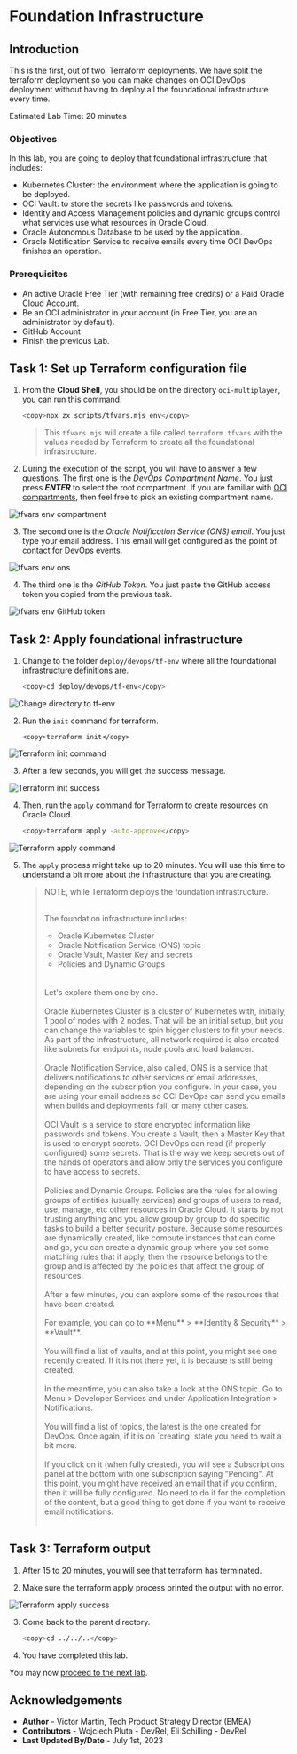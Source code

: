 # Foundation Infrastructure

## Introduction

This is the first, out of two, Terraform deployments. We have split the terraform deployment so you can make changes on OCI DevOps deployment without having to deploy all the foundational infrastructure every time.

Estimated Lab Time: 20 minutes

### Objectives

In this lab, you are going to deploy that foundational infrastructure that includes:
- Kubernetes Cluster: the environment where the application is going to be deployed.
- OCI Vault: to store the secrets like passwords and tokens.
- Identity and Access Management policies and dynamic groups control what services use what resources in Oracle Cloud.
- Oracle Autonomous Database to be used by the application.
- Oracle Notification Service to receive emails every time  OCI DevOps finishes an operation.

### Prerequisites

- An active Oracle Free Tier (with remaining free credits) or a Paid Oracle Cloud Account.
- Be an OCI administrator in your account (in Free Tier, you are an administrator by default).
- GitHub Account
- Finish the previous Lab.

## Task 1: Set up Terraform configuration file

1. From the **Cloud Shell**, you should be on the directory `oci-multiplayer`, you can run this command.
    
    ```bash
    <copy>npx zx scripts/tfvars.mjs env</copy>
    ```

    > This `tfvars.mjs` will create a file called `terraform.tfvars` with the values needed by Terraform to create all the foundational infrastructure.

2. During the execution of the script, you will have to answer a few questions. The first one is the _DevOps Compartment Name_. You just press _**ENTER**_ to select the root compartment. If you are familiar with [OCI compartments](https://docs.oracle.com/en-us/iaas/Content/Identity/Tasks/managingcompartments.htm), then feel free to pick an existing compartment name.

  ![tfvars env compartment](images/tfvars-env-compartment.png)

3. The second one is the _Oracle Notification Service (ONS) email_. You just type your email address. This email will get configured as the point of contact for DevOps events.

  ![tfvars env ons](images/tfvars-env-ons.png)

4. The third one is the _GitHub Token_. You just paste the GitHub access token you copied from the previous task.
  
  ![tfvars env GitHub token](images/tfvars-env-github-token.png)

## Task 2: Apply foundational infrastructure

1. Change to the folder `deploy/devops/tf-env` where all the foundational infrastructure definitions are.
    
    ```bash
    <copy>cd deploy/devops/tf-env</copy>
    ```
  
  ![Change directory to tf-env](images/cd-tf-env.png)


2. Run the `init` command for terraform.
    
    ```
    <copy>terraform init</copy>
    ```

  ![Terraform init command](images/terraform-init-command.png)

3. After a few seconds, you will get the success message.

  ![Terraform init success](images/terraform-init-success.png)

4. Then, run the `apply` command for Terraform to create resources on Oracle Cloud.
    
    ```bash
    <copy>terraform apply -auto-approve</copy>
    ```

  ![Terraform apply command](images/terraform-apply-command.png)

5. The `apply` process might take up to 20 minutes. You will use this time to understand a bit more about the infrastructure that you are creating.


    > NOTE, while Terraform deploys the foundation infrastructure. 
    > <br>
    > <br>
    >  
    > The foundation infrastructure includes:
    >   - Oracle Kubernetes Cluster
    >   - Oracle Notification Service (ONS) topic
    >   - Oracle Vault, Master Key and secrets
    >   - Policies and Dynamic Groups
    >  
    > <br>
    > <br>
    > Let's explore them one by one.
    > <br>
    > <br>
    > Oracle Kubernetes Cluster is a cluster of Kubernetes with, initially, 1 pool of nodes with 2 nodes. That will be an initial setup, but you can change the variables to spin bigger clusters to fit your needs. As part of the infrastructure, all network required is also created like subnets for endpoints, node pools and load balancer.
    > <br>
    > <br>
    > Oracle Notification Service, also called, ONS is a service that delivers notifications to other services or email addresses, depending on the subscription you configure. In your case, you are using your email address so OCI DevOps can send you emails when builds and deployments fail, or many other cases.
    > <br>
    > <br>
    > OCI Vault is a service to store encrypted information like passwords and tokens. You create a Vault, then a Master Key that is used to encrypt secrets. OCI DevOps can read (if properly configured) some secrets. That is the way we keep secrets out of the hands of operators and allow only the services you configure to have access to secrets.
    > <br>
    > <br>
    > Policies and Dynamic Groups. Policies are the rules for allowing groups of entities (usually services) and groups of users to read, use, manage, etc other resources in Oracle Cloud. It starts by not trusting anything and you allow group by group to do specific tasks to build a better security posture. Because some resources are dynamically created, like compute instances that can come and go, you can create a dynamic group where you set some matching rules that if apply, then the resource belongs to the group and is affected by the policies that affect the group of resources.
    > <br>
    > <br>
    > After a few minutes, you can explore some of the resources that have been created.
    > <br>
    > <br>
    > For example, you can go to **Menu** > **Identity & Security** > **Vault**.
    > <br>
    > <br>
    > You will find a list of vaults, and at this point, you might see one recently created. If it is not there yet, it is because is still being created.
    > <br>
    > <br>
    > In the meantime, you can also take a look at the ONS topic. Go to Menu > Developer Services and under Application Integration > Notifications.
    > <br>
    > <br>
    > You will find a list of topics, the latest is the one created for DevOps. Once again, if it is on `creating` state you need to wait a bit more.
    > <br>
    > <br>
    > If you click on it (when fully created), you will see a Subscriptions panel at the bottom with one subscription saying "Pending". At this point, you might have received an email that if you confirm, then it will be fully configured. No need to do it for the completion of the content, but a good thing to get done if you want to receive email notifications.
    > <br>
    > <br>
    > 

## Task 3: Terraform output

1. After 15 to 20 minutes, you will see that terraform has terminated.

2. Make sure the terraform apply process printed the output with no error.
    
  ![Terraform apply success](./images/terraform-apply-success.png)

3. Come back to the parent directory.

    ```bash
    <copy>cd ../../..</copy>
    ```

4. You have completed this lab.

You may now [proceed to the next lab](#next).

## Acknowledgements

* **Author** - Victor Martin, Tech Product Strategy Director (EMEA)
* **Contributors** - Wojciech Pluta - DevRel, Eli Schilling - DevRel
* **Last Updated By/Date** - July 1st, 2023